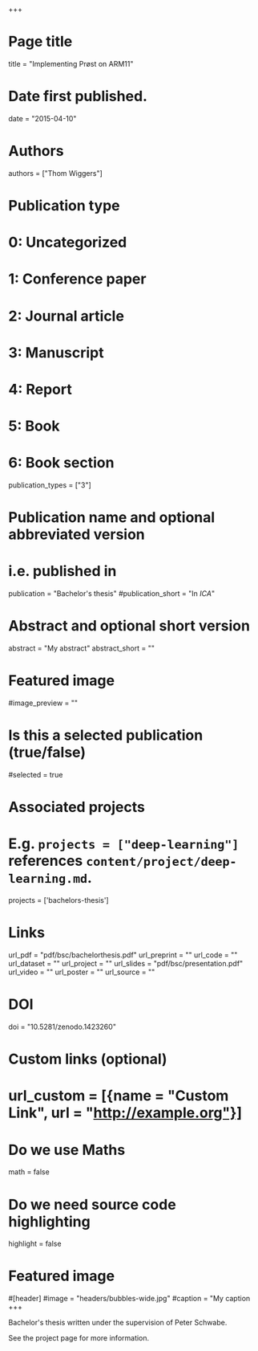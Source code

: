 +++
# Page title
title = "Implementing Prøst on ARM11"

# Date first published.
date = "2015-04-10"

# Authors
authors = ["Thom Wiggers"]

# Publication type
# 0: Uncategorized
# 1: Conference paper
# 2: Journal article
# 3: Manuscript
# 4: Report
# 5: Book
# 6: Book section
publication_types = ["3"]

# Publication name and optional abbreviated version
# i.e. published in
publication = "Bachelor's thesis"
#publication_short = "In *ICA*"

# Abstract and optional short version
abstract = "My abstract"
abstract_short = ""

# Featured image 
#image_preview = ""

# Is this a selected publication (true/false)
#selected = true

# Associated projects
#   E.g. `projects = ["deep-learning"]` references `content/project/deep-learning.md`.
projects = ['bachelors-thesis']

# Links
url_pdf = "pdf/bsc/bachelorthesis.pdf"
url_preprint = ""
url_code = ""
url_dataset = ""
url_project = ""
url_slides = "pdf/bsc/presentation.pdf"
url_video = ""
url_poster = ""
url_source = ""

# DOI
doi = "10.5281/zenodo.1423260"

# Custom links (optional)
# url_custom = [{name = "Custom Link", url = "http://example.org"}]

# Do we use Maths
math = false

# Do we need source code highlighting
highlight = false

# Featured image
#[header]
#image = "headers/bubbles-wide.jpg"
#caption = "My caption
+++

Bachelor's thesis written under the supervision of Peter Schwabe.

See the project page for more information.

